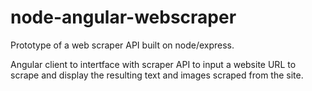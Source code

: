 # node-angular-webscraper
Prototype of a web scraper API built on node/express.

Angular client to intertface with scraper API to input a website URL to scrape and display the resulting text and images scraped from the site.
